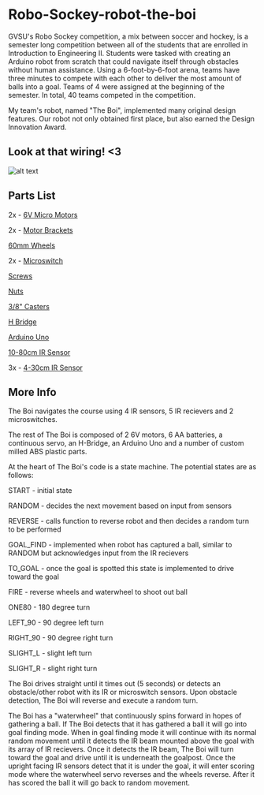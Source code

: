 # Robo-Sockey-robot-the-boi

GVSU's Robo Sockey competition, a mix between soccer and hockey, is a semester long competition between all of the students that are enrolled in Introduction to Engineering II. Students were tasked with creating an Arduino robot from scratch that could navigate itself through obstacles without human assistance. Using a 6-foot-by-6-foot arena, teams have three minutes to compete with each other to deliver the most amount of balls into a goal. Teams of 4 were assigned at the beginning of the semester. In total, 40 teams competed in the competition.

My team's robot, named "The Boi", implemented many original design features. Our robot not only obtained first place, but also earned the Design Innovation Award.

## Look at that wiring! <3
![alt text](https://i.imgur.com/jiaLRZP.jpg "The Boi")

## Parts List
2x - [6V Micro Motors](https://www.pololu.com/product/1101 "Pololu - 6V Motors")

2x - [Motor Brackets](https://www.pololu.com/product/989 "Pololu - Brackets")

[60mm Wheels](https://www.pololu.com/product/1421 "Pololu - Wheels")

2x - [Microswitch](https://www.pololu.com/product/1403 "Pololu - Microswitches")

[Screws](https://www.pololu.com/product/2716 "Pololu - Screws")

[Nuts](https://www.pololu.com/product/1067 "Pololu - Nuts")

[3/8" Casters](https://www.pololu.com/product/951 "Pololu - Casters")

[H Bridge](https://www.ebay.com/p/L298n-DC-Stepper-Motor-Driver-Module-Dual-H-Bridge-Control-Board-for-Arduino-OEG/925697857?iid=113215146582 "Ebay - H Bridge")

[Arduino Uno](https://www.amazon.com/Elegoo-EL-CB-001-ATmega328P-ATMEGA16U2-Arduino/dp/B01EWOE0UU/ref=sr_1_4?keywords=arduino+uno&qid=1557781051&s=gateway&sr=8-4 "Amazon - Arduino Uno")

[10-80cm IR Sensor](https://www.pololu.com/product/136 "Pololu - IR Sensor")

3x - [4-30cm IR Sensor](https://www.pololu.com/product/2464 "Pololu - IR Sensor")

## More Info

The Boi navigates the course using 4 IR sensors, 5 IR recievers and 2 microswitches.

The rest of The Boi is composed of 2 6V motors, 6 AA batteries, a continuous servo, an H-Bridge, an Arduino Uno and a number of custom milled ABS plastic parts.

At the heart of The Boi's code is a state machine. The potential states are as follows: 

START - initial state

RANDOM - decides the next movement based on input from sensors

REVERSE - calls function to reverse robot and then decides a random turn to be performed

GOAL_FIND - implemented when robot has captured a ball, similar to RANDOM but acknowledges input from the IR recievers

TO_GOAL - once the goal is spotted this state is implemented to drive toward the goal

FIRE - reverse wheels and waterwheel to shoot out ball

ONE80 - 180 degree turn

LEFT_90 - 90 degree left turn

RIGHT_90 - 90 degree right turn

SLIGHT_L - slight left turn

SLIGHT_R - slight right turn

The Boi drives straight until it times out (5 seconds) or detects an obstacle/other robot with its IR or microswitch sensors. Upon obstacle detection, The Boi will reverse and execute a random turn.

The Boi has a "waterwheel" that continuously spins forward in hopes of gathering a ball. If The Boi detects that it has gathered a ball it will go into goal finding mode. When in goal finding mode it will continue with its normal random movement until it detects the IR beam mounted above the goal with its array of IR recievers. Once it detects the IR beam, The Boi will turn toward the goal and drive until it is underneath the goalpost. Once the upright facing IR sensors detect that it is under the goal, it will enter scoring mode where the  waterwheel servo reverses and the wheels reverse. After it has scored the ball it will go back to random movement.
